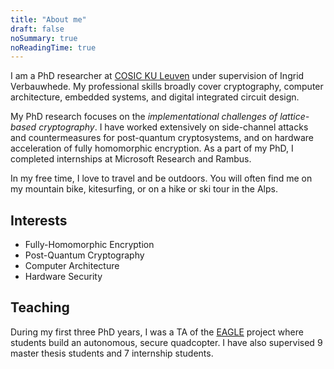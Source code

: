```yaml
---
title: "About me"
draft: false
noSummary: true
noReadingTime: true
---
```


I am a PhD researcher at [COSIC KU Leuven](https://www.esat.kuleuven.be/cosic/) under supervision of Ingrid Verbauwhede. My professional skills broadly cover cryptography, computer architecture, embedded systems, and digital integrated circuit design.

My PhD research focuses on the _implementational challenges of lattice-based cryptography_. I have worked extensively on side-channel attacks and countermeasures for post-quantum cryptosystems, and on hardware acceleration of fully homomorphic encryption. As a part of my PhD, I completed internships at Microsoft Research and Rambus.

In my free time, I love to travel and be outdoors. You will often find me on my mountain bike, kitesurfing, or on a hike or ski tour in the Alps.

## Interests

- Fully-Homomorphic Encryption
- Post-Quantum Cryptography
- Computer Architecture
- Hardware Security

## Teaching

During my first three PhD years, I was a TA of the [EAGLE](https://www.esat.kuleuven.be/onderwijs/bachelor-master/bachelor/eagle) project where students build an autonomous, secure quadcopter. I have also supervised 9 master thesis students and 7 internship students.
